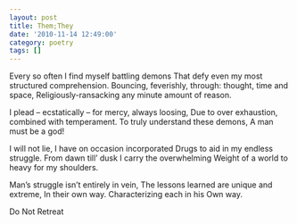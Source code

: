 ```yaml
---
layout: post
title: Them;They
date: '2010-11-14 12:49:00'
category: poetry
tags: []
---
```


Every so often I find myself battling demons
That defy even my most structured comprehension.
Bouncing, feverishly, through: thought, time and space,
Religiously-ransacking any minute amount of reason.

I plead – ecstatically – for mercy, always loosing,
Due to over exhaustion, combined with temperament.
To truly understand these demons,
A man must be a god!

I will not lie, I have on occasion incorporated
Drugs to aid in my endless struggle.
From dawn till’ dusk I carry the overwhelming
Weight of a world to heavy for my shoulders.

Man’s struggle isn’t entirely in vein,
The lessons learned are unique and extreme,
In their own way. Characterizing each in his
Own way.

Do Not Retreat
